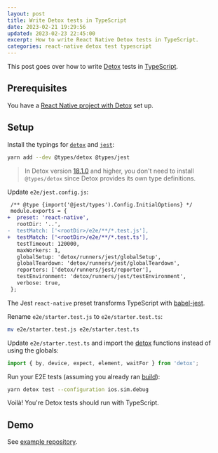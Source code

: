 ```yaml
---
layout: post
title: Write Detox tests in TypeScript
date: 2023-02-21 19:29:56
updated: 2023-02-23 22:45:00
excerpt: How to write React Native Detox tests in TypeScript.
categories: react-native detox test typescript
---
```


This post goes over how to write [Detox](https://wix.github.io/Detox/) tests in [TypeScript](https://www.typescriptlang.org/).

## Prerequisites

You have a [React Native project with Detox](https://wix.github.io/Detox/docs/introduction/project-setup) set up.

## Setup

Install the typings for [`detox`](https://www.npmjs.com/package/@types/detox) and [`jest`](https://www.npmjs.com/package/@types/jest):

```sh
yarn add --dev @types/detox @types/jest
```

> In Detox version [18.1.0](https://github.com/wix/Detox/releases/tag/18.1.0) and higher, you don't need to install `@types/detox` since Detox provides its own type definitions.

Update `e2e/jest.config.js`:

```diff
 /** @type {import('@jest/types').Config.InitialOptions} */
 module.exports = {
+  preset: 'react-native',
   rootDir: '..',
-  testMatch: ['<rootDir>/e2e/**/*.test.js'],
+  testMatch: ['<rootDir>/e2e/**/*.test.ts'],
   testTimeout: 120000,
   maxWorkers: 1,
   globalSetup: 'detox/runners/jest/globalSetup',
   globalTeardown: 'detox/runners/jest/globalTeardown',
   reporters: ['detox/runners/jest/reporter'],
   testEnvironment: 'detox/runners/jest/testEnvironment',
   verbose: true,
 };
```

The Jest `react-native` preset transforms TypeScript with [babel-jest](https://www.npmjs.com/package/babel-jest).

Rename `e2e/starter.test.js` to `e2e/starter.test.ts`:

```sh
mv e2e/starter.test.js e2e/starter.test.ts
```

Update `e2e/starter.test.ts` and import the [detox](https://www.npmjs.com/package/detox) functions instead of using the globals:

```ts
import { by, device, expect, element, waitFor } from 'detox';
```

Run your E2E tests (assuming you already ran [build](https://wix.github.io/Detox/docs/introduction/project-setup#step-5-build-the-app)):

```sh
yarn detox test --configuration ios.sim.debug
```

Voilà! You're Detox tests should run with TypeScript.

## Demo

See [example repository](https://github.com/remarkablemark/react-native-cli-quickstart).
